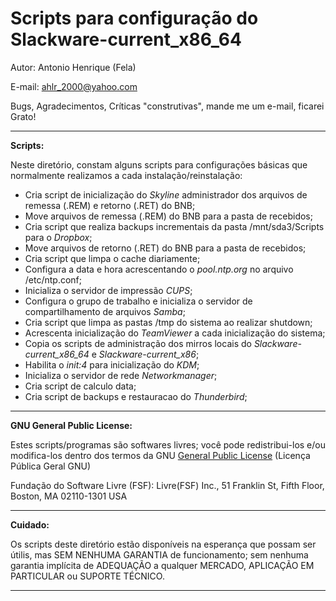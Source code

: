 **Scripts para configuração do Slackware-current_x86_64**
=================================================

Autor: Antonio Henrique (Fela)

E-mail: ahlr_2000@yahoo.com

Bugs, Agradecimentos, Críticas "construtivas", mande me um e-mail, ficarei Grato!

----------

**Scripts:**

Neste diretório, constam alguns scripts para configurações básicas que normalmente realizamos a cada instalação/reinstalação:
 
- Cria script de inicialização do *Skyline* administrador dos arquivos de remessa (.REM) e retorno (.RET) do BNB;
- Move arquivos de remessa (.REM) do BNB para a pasta de recebidos;
- Cria script que realiza backups incrementais da pasta /mnt/sda3/Scripts para o *Dropbox*;
- Move arquivos de retorno (.RET) do BNB para a pasta de recebidos;
- Cria script que limpa o cache diariamente;
- Configura a data e hora acrescentando o *pool.ntp.org*  no arquivo /etc/ntp.conf;
- Inicializa o servidor de impressão *CUPS*;
- Configura o grupo de trabalho e inicializa o servidor de compartilhamento de arquivos *Samba*;
- Cria script que limpa as pastas /tmp do sistema ao realizar shutdown;
- Acrescenta inicialização do *TeamViewer* a cada inicialização do sistema;
- Copia os scripts de administração dos mirros locais do *Slackware-current_x86_64* e *Slackware-current_x86*;
- Habilita o *init:4* para inicialização do *KDM*;
- Inicializa o servidor de rede *Networkmanager*;
- Cria script de calculo data;
- Cria script de backups e restauracao do *Thunderbird*;

----------

**GNU General Public License:**

Estes scripts/programas são softwares livres; você pode redistribui-los e/ou modifica-los dentro dos termos da GNU [General Public License](https://pt.wikipedia.org/wiki/GNU_General_Public_License) (Licença Pública Geral GNU)

Fundação do Software Livre (FSF): Livre(FSF) Inc., 51 Franklin St, Fifth Floor, Boston, MA 02110-1301 USA

----------

**Cuidado:**

Os scripts deste diretório estão disponíveis na esperança que possam ser útilis, mas SEM NENHUMA GARANTIA de funcionamento; sem nenhuma garantia implícita de ADEQUAÇÃO a qualquer MERCADO, APLICAÇÃO EM PARTICULAR ou SUPORTE TÉCNICO.

----------
 
